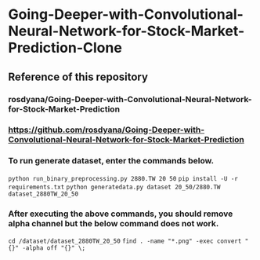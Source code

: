 # Going-Deeper-with-Convolutional-Neural-Network-for-Stock-Market-Prediction-Clone

## Reference of this repository
### rosdyana/Going-Deeper-with-Convolutional-Neural-Network-for-Stock-Market-Prediction
### https://github.com/rosdyana/Going-Deeper-with-Convolutional-Neural-Network-for-Stock-Market-Prediction

### To run generate dataset, enter the commands below.
`python run_binary_preprocessing.py 2880.TW 20 50`
`pip install -U -r requirements.txt`
`python generatedata.py dataset 20_50/2880.TW dataset_2880TW_20_50`

### After executing the above commands, you should remove alpha channel but the below command does not work.
`cd /dataset/dataset_2880TW_20_50`
`find . -name "*.png" -exec convert "{}" -alpha off "{}" \;`
